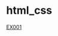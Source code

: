 # html_css
 
<a href="https://abidyelmartinsdemoraes26-art.github.io/html_css/exercicios/modulo-01/ex001/">EX001</a>